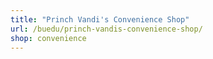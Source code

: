 ```yaml
---
title: "Princh Vandi's Convenience Shop"
url: /buedu/princh-vandis-convenience-shop/
shop: convenience
---
```

